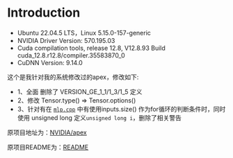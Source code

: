 # Introduction

- Ubuntu 22.04.5 LTS，Linux 5.15.0-157-generic
- NVIDIA Driver Version: 570.195.03
- Cuda compilation tools, release 12.8, V12.8.93 Build cuda_12.8.r12.8/compiler.35583870_0
- CuDNN Version: 9.14.0

这个是我针对我的系统修改过的apex，修改如下:

- 1、全面 删除了 VERSION_GE_1_1/1_3/1_5 定义
- 2、修改 Tensor.type() => Tensor.options()
- 3、针对有在 [`mlp.cpp`](./csrc/mlp.cpp) 中有使用inputs.size() 作为for循环的判断条件时，同时使用 unsigned long 定义`unsigned long i`，删除了相关警告

原项目地址为：[NVIDIA/apex](https://github.com/NVIDIA/apex)

原项目README为：[README](./README-Origin.md)